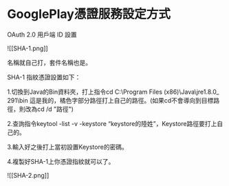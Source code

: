 # GooglePlay憑證服務設定方式

OAuth 2.0 用戶端 ID 設置

![[SHA-1.png]]

名稱就自己打，套件名稱也是。

SHA-1 指紋憑證設置如下：

1.切換到Java的Bin資料夾，打上指令cd C:\Program Files (x86)\Java\jre1.8.0_ 291\bin 這是我的，橘色字部分路徑打上自己的路徑。(如果cd不會導向到目標路徑，則改為cd /d "路徑")

2.查詢指令keytool -list -v -keystore “keystore的陸姓”，Keystore路徑要打上自己的。

3.輸入好之後打上當初設置Keystore的密碼。

4.複製好SHA-1上你憑證指紋就可以了。

![[SHA-2.png]]